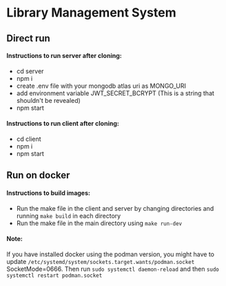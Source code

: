 # Library Management System

## Direct run

#### Instructions to run server after cloning:

- cd server
- npm i
- create .env file with your mongodb atlas uri as MONGO_URI
- add environment variable JWT_SECRET_BCRYPT (This is a string that shouldn't be revealed)
- npm start

#### Instructions to run client after cloning:

- cd client
- npm i
- npm start

## Run on docker

#### Instructions to build images:

- Run the make file in the client and server by changing directories and running `make build` in each directory
- Run the make file in the main directory using `make run-dev`

#### Note:

If you have installed docker using the podman version, you might have to update `/etc/systemd/system/sockets.target.wants/podman.socket` SocketMode=0666. Then run `sudo systemctl daemon-reload` and then `sudo systemctl restart podman.socket`
